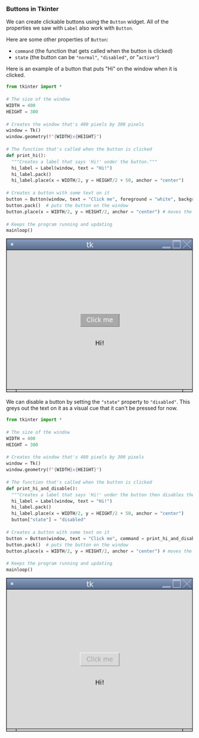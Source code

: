 ### Buttons in Tkinter

We can create clickable buttons using the `Button` widget. All of the properties we saw with `Label` also work with `Button`.

Here are some other properties of `Button`:
* `command` (the function that gets called when the button is clicked)
* `state` (the button can be `"normal"`, `"disabled"`, or "`active"`)

Here is an example of a button that puts "Hi" on the window when it is clicked.

```python
from tkinter import *

# The size of the window
WIDTH = 400
HEIGHT = 300

# Creates the window that's 400 pixels by 300 pixels
window = Tk()
window.geometry(f"{WIDTH}x{HEIGHT}")

# The function that's called when the button is clicked
def print_hi():
  """Creates a label that says 'Hi!' under the button."""
  hi_label = Label(window, text = "Hi!")
  hi_label.pack()
  hi_label.place(x = WIDTH/2, y = HEIGHT/2 + 50, anchor = "center")

# Creates a button with some text on it
button = Button(window, text = "Click me", foreground = "white", background = "dark grey", command = print_hi)  # creates the label
button.pack()  # puts the button on the window
button.place(x = WIDTH/2, y = HEIGHT/2, anchor = "center") # moves the button to the middle of the window

# Keeps the program running and updating
mainloop()
```

![](../Images/Tk_Button2.png)

We can disable a button by setting the `"state"` property to `"disabled"`. This greys out the text on it as a visual cue that it can't be pressed for now. 

```python
from tkinter import *

# The size of the window
WIDTH = 400
HEIGHT = 300

# Creates the window that's 400 pixels by 300 pixels
window = Tk()
window.geometry(f"{WIDTH}x{HEIGHT}")

# The function that's called when the button is clicked
def print_hi_and_disable():
  """Creates a label that says 'Hi!' under the button then disables the button."""
  hi_label = Label(window, text = "Hi!")
  hi_label.pack()
  hi_label.place(x = WIDTH/2, y = HEIGHT/2 + 50, anchor = "center")
  button["state"] = "disabled"

# Creates a button with some text on it
button = Button(window, text = "Click me", command = print_hi_and_disable)  # creates the label
button.pack()  # puts the button on the window
button.place(x = WIDTH/2, y = HEIGHT/2, anchor = "center") # moves the button to the middle of the window

# Keeps the program running and updating
mainloop()
```

![](../Images/Tk_Button3.png)
